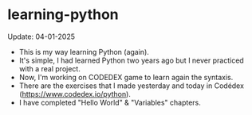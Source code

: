 # learning-python

Update: 04-01-2025
- This is my way learning Python (again).
- It's simple, I had learned Python two years ago but I never practiced with a real project.
- Now, I'm working on CODEDEX game to learn again the syntaxis.
- There are the exercises that I made yesterday and today in Codédex (https://www.codedex.io/python).
- I have completed "Hello World" & "Variables" chapters.